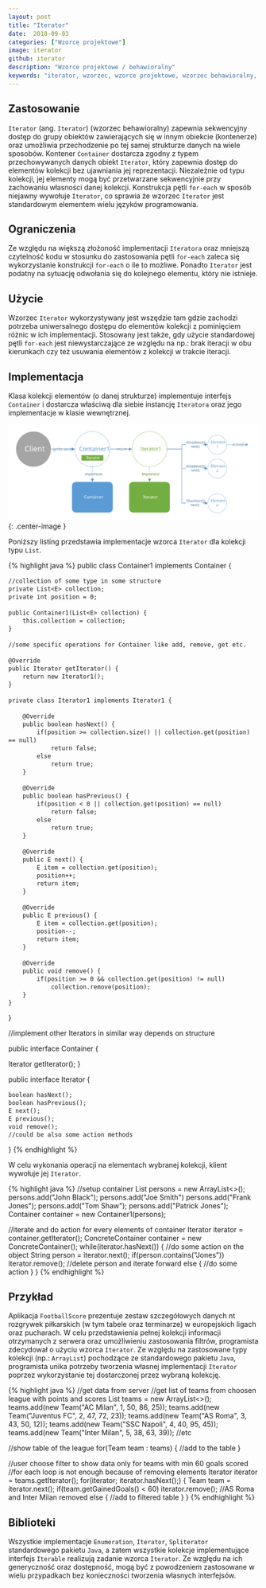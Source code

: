 ```yaml
---
layout: post
title: "Iterator"
date:  2018-09-03
categories: ["Wzorce projektowe"]
image: iterator
github: iterator
description: "Wzorce projektowe / behawioralny"
keywords: "iterator, wzorzec, wzorce projektowe, wzorzec behawioralny, design patterns, android, java, programowanie, programming"
---
```


## Zastosowanie
`Iterator` (ang. `Iterator`) (wzorzec behawioralny) zapewnia sekwencyjny dostęp do grupy obiektów zawierających się w innym obiekcie (kontenerze) oraz umożliwia przechodzenie po tej samej strukturze danych na wiele sposobów. Kontener `Container` dostarcza zgodny z typem przechowywanych danych obiekt `Iterator`, który zapewnia dostęp do elementów kolekcji bez ujawniania jej reprezentacji. Niezależnie od typu kolekcji, jej elementy mogą być przetwarzane sekwencyjnie przy zachowaniu własności danej kolekcji. Konstrukcja pętli `for-each` w sposób niejawny wywołuje `Iterator`, co sprawia że wzorzec `Iterator` jest standardowym elementem wielu języków programowania.

## Ograniczenia
Ze względu na większą złożoność implementacji `Iteratora` oraz mniejszą czytelność kodu w stosunku do zastosowania pętli `for-each` zaleca się wykorzystanie konstrukcji `for-each` o ile to możliwe. Ponadto `Iterator` jest podatny na sytuację odwołania się do kolejnego elementu, który nie istnieje.

## Użycie
Wzorzec `Iterator` wykorzystywany jest wszędzie tam gdzie zachodzi potrzeba uniwersalnego dostępu do elementów kolekcji z pominięciem różnic w ich implementacji. Stosowany jest także, gdy użycie standardowej pętli `for-each` jest niewystarczające ze względu na np.: brak iteracji w obu kierunkach czy też usuwania elementów z kolekcji w trakcie iteracji.

## Implementacja
Klasa kolekcji elementów (o danej strukturze) implementuje interfejs `Container` i dostarcza właściwą dla siebie instancję `Iteratora` oraz jego implementacje w klasie wewnętrznej.

![Iterator diagram](/assets/img/diagrams/iterator.svg){: .center-image }

Poniższy listing przedstawia implementacje wzorca `Iterator` dla kolekcji typu `List`.

{% highlight java %}
public class Container1 implements Container {

    //collection of some type in some structure
    private List<E> collection;
    private int position = 0;

    public Container1(List<E> collection) {
        this.collection = collection;
    }

    //some specific operations for Container like add, remove, get etc.

    @Override
    public Iterator getIterator() {
        return new Iterator1();
    }

    private class Iterator1 implements Iterator1 {

        @Override
        public boolean hasNext() {
            if(position >= collection.size() || collection.get(position) == null)
                return false;
            else
                return true;
        }

        @Override
        public boolean hasPrevious() {
            if(position < 0 || collection.get(position) == null)
                return false;
            else
                return true;
        }

        @Override
        public E next() {
            E item = collection.get(position);
            position++;
            return item;
        }

        @Override
        public E previous() {
            E item = collection.get(position);
            position--;
            return item;
        }

        @Override
        public void remove() {
            if(position >= 0 && collection.get(position) != null)
                collection.remove(position);
        }
    }
}

//implement other Iterators in similar way depends on structure

public interface Container {

  Iterator getIterator();
}

public interface Iterator<E> {

    boolean hasNext();
    boolean hasPrevious();
    E next();
    E previous();
    void remove();
    //could be also some action methods
}
{% endhighlight %}

W celu wykonania operacji na elementach wybranej kolekcji, klient wywołuje jej `Iterator`.

{% highlight java %}
//setup container
List<String> persons = new ArrayList<>();
persons.add("John Black");
persons.add("Joe Smith")
persons.add("Frank Jones");
persons.add("Tom Shaw");
persons.add("Patrick Jones");
Container container = new Container1(persons);

//iterate and do action for every elements of container
Iterator<String> iterator = container.getIterator();
ConcreteContainer container = new ConcreteContainer();
while(iterator.hasNext()) {
    //do some action on the object
    String person = iterator.next();
    if(person.contains("Jones"))
        iterator.remove(); //delete person and iterate forward
    else {
        //do some action
    }
}
{% endhighlight %}

## Przykład
Aplikacja `FootballScore` prezentuje zestaw szczegółowych danych nt rozgrywek piłkarskich (w tym tabele oraz terminarze) w europejskich ligach oraz pucharach. W celu przedstawienia pełnej kolekcji informacji otrzymanych z serwera oraz umożliwieniu zastosowania filtrów, programista zdecydował o użyciu wzorca `Iterator`. Ze względu na zastosowane typy kolekcji (np.: `ArrayList`) pochodzące ze standardowego pakietu `Java`, programista unika potrzeby tworzenia własnej implementacji `Iterator` poprzez wykorzystanie tej dostarczonej przez wybraną kolekcję.

{% highlight java %}
//get data from server
//get list of teams from choosen league with points and scores
List<Team> teams = new ArrayList<>();
teams.add(new Team("AC Milan", 1, 50, 86, 25));
teams.add(new Team("Juventus FC", 2, 47, 72, 23));
teams.add(new Team("AS Roma", 3, 43, 50, 12));
teams.add(new Team("SSC Napoli", 4, 40, 95, 45));
teams.add(new Team("Inter Milan", 5, 38, 63, 39));
//etc

//show table of the league
for(Team team : teams) {
    //add to the table
}

//user choose filter to show data only for teams with min 60 goals scored
//for each loop is not enough because of removing elements
Iterator<Team> iterator = teams.getIterator();
for(iterator; iterator.hasNext();) {
    Team team = iterator.next();
    if(team.getGainedGoals() < 60)
        iterator.remove(); //AS Roma and Inter Milan removed
    else {
        //add to filtered table
    }
}
{% endhighlight %}

## Biblioteki
Wszystkie implementacje `Enumeration`, `Iterator`, `Spliterator` standardowego pakietu `Java`, a zatem wszystkie kolekcje implementujące interfejs `Iterable` realizują zadanie wzorca `Iterator`. Ze względu na ich generyczność oraz dostępność, mogą być z powodzeniem zastosowane w wielu przypadkach bez konieczności tworzenia własnych interfejsów.
